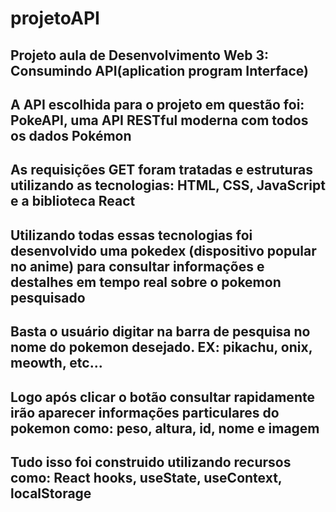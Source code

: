 # projetoAPI

## Projeto aula de Desenvolvimento Web 3: Consumindo API(aplication program Interface) 

## A API escolhida para o projeto em questão foi: PokeAPI, uma API RESTful moderna com todos os dados Pokémon 

## As requisições GET foram tratadas e estruturas utilizando as tecnologias: HTML, CSS, JavaScript e a biblioteca React

## Utilizando todas essas tecnologias foi desenvolvido uma pokedex (dispositivo popular no anime) para consultar informações e destalhes em tempo real sobre o pokemon pesquisado 

## Basta o usuário digitar na barra de pesquisa no nome do pokemon desejado. EX: pikachu, onix, meowth, etc... 

## Logo após clicar o botão consultar rapidamente irão aparecer informações particulares do pokemon como: peso, altura, id, nome e imagem

## Tudo isso foi construido utilizando recursos como: React hooks, useState, useContext, localStorage 
